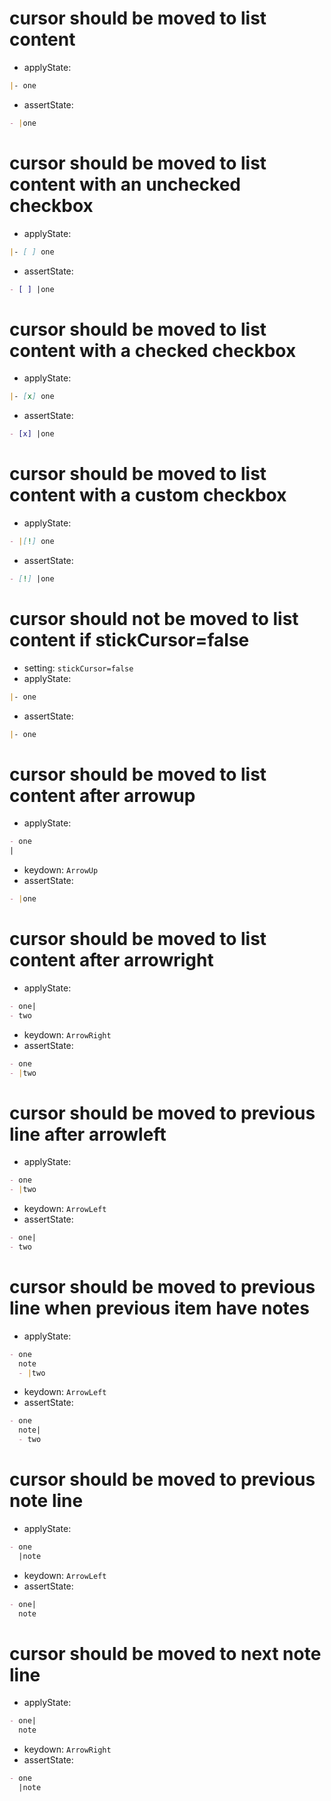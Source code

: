 # cursor should be moved to list content

- applyState:

```md
|- one
```

- assertState:

```md
- |one
```

# cursor should be moved to list content with an unchecked checkbox

- applyState:

```md
|- [ ] one
```

- assertState:

```md
- [ ] |one
```

# cursor should be moved to list content with a checked checkbox

- applyState:

```md
|- [x] one
```

- assertState:

```md
- [x] |one
```

# cursor should be moved to list content with a custom checkbox

- applyState:

```md
- |[!] one
```

- assertState:

```md
- [!] |one
```

# cursor should not be moved to list content if stickCursor=false

- setting: `stickCursor=false`
- applyState:

```md
|- one
```

- assertState:

```md
|- one
```

# cursor should be moved to list content after arrowup

- applyState:

```md
- one
|
```

- keydown: `ArrowUp`
- assertState:

```md
- |one

```

# cursor should be moved to list content after arrowright

- applyState:

```md
- one|
- two
```

- keydown: `ArrowRight`
- assertState:

```md
- one
- |two
```

# cursor should be moved to previous line after arrowleft

- applyState:

```md
- one
- |two
```

- keydown: `ArrowLeft`
- assertState:

```md
- one|
- two
```

# cursor should be moved to previous line when previous item have notes

- applyState:

```md
- one
  note
  - |two
```

- keydown: `ArrowLeft`
- assertState:

```md
- one
  note|
  - two
```

# cursor should be moved to previous note line

- applyState:

```md
- one
  |note
```

- keydown: `ArrowLeft`
- assertState:

```md
- one|
  note
```

# cursor should be moved to next note line

- applyState:

```md
- one|
  note
```

- keydown: `ArrowRight`
- assertState:

```md
- one
  |note
```
